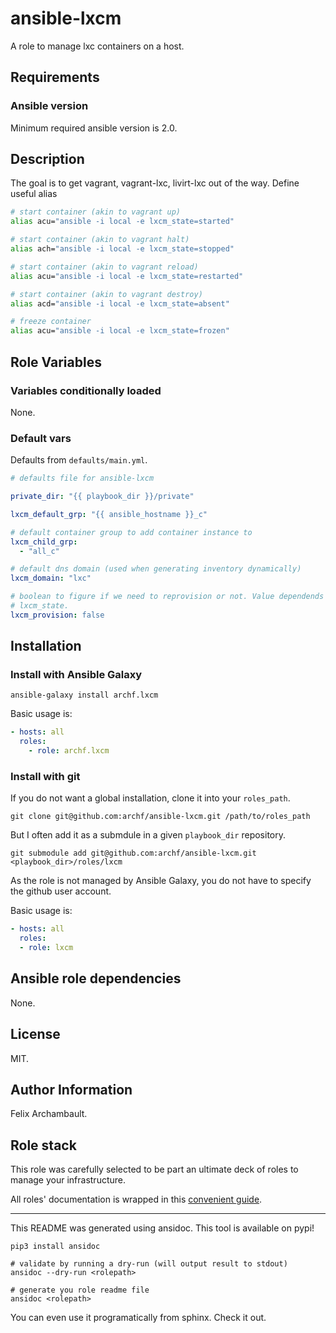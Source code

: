 # ansible-lxcm

A role to manage lxc containers on a host.

## Requirements

### Ansible version

Minimum required ansible version is 2.0.

## Description

The goal is to get vagrant, vagrant-lxc, livirt-lxc out of the way.
Define useful alias

```bash
# start container (akin to vagrant up)
alias acu="ansible -i local -e lxcm_state=started"

# start container (akin to vagrant halt)
alias ach="ansible -i local -e lxcm_state=stopped"

# start container (akin to vagrant reload)
alias acu="ansible -i local -e lxcm_state=restarted"

# start container (akin to vagrant destroy)
alias acd="ansible -i local -e lxcm_state=absent"

# freeze container
alias acu="ansible -i local -e lxcm_state=frozen"
```


## Role Variables

### Variables conditionally loaded

None.

### Default vars

Defaults from `defaults/main.yml`.

```yaml
# defaults file for ansible-lxcm

private_dir: "{{ playbook_dir }}/private"

lxcm_default_grp: "{{ ansible_hostname }}_c"

# default container group to add container instance to
lxcm_child_grp:
  - "all_c"

# default dns domain (used when generating inventory dynamically)
lxcm_domain: "lxc"

# boolean to figure if we need to reprovision or not. Value dependends on
# lxcm_state.
lxcm_provision: false

```


## Installation

### Install with Ansible Galaxy

```shell
ansible-galaxy install archf.lxcm
```

Basic usage is:

```yaml
- hosts: all
  roles:
    - role: archf.lxcm
```

### Install with git

If you do not want a global installation, clone it into your `roles_path`.

```shell
git clone git@github.com:archf/ansible-lxcm.git /path/to/roles_path
```

But I often add it as a submdule in a given `playbook_dir` repository.

```shell
git submodule add git@github.com:archf/ansible-lxcm.git <playbook_dir>/roles/lxcm
```

As the role is not managed by Ansible Galaxy, you do not have to specify the
github user account.

Basic usage is:

```yaml
- hosts: all
  roles:
  - role: lxcm
```

## Ansible role dependencies

None.

## License

MIT.

## Author Information

Felix Archambault.

## Role stack

This role was carefully selected to be part an ultimate deck of roles to manage
your infrastructure.

All roles' documentation is wrapped in this [convenient guide](http://127.0.0.1:8000/).


---
This README was generated using ansidoc. This tool is available on pypi!

```shell
pip3 install ansidoc

# validate by running a dry-run (will output result to stdout)
ansidoc --dry-run <rolepath>

# generate you role readme file
ansidoc <rolepath>
```

You can even use it programatically from sphinx. Check it out.